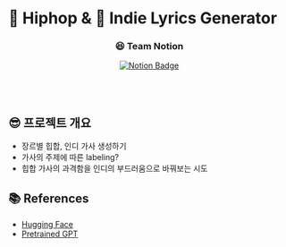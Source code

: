 <h1> 🎤 Hiphop & 📖 Indie Lyrics Generator </h1>



<div align="center">

  <h3> 😆 Team Notion </h3>
  
[![Notion Badge](https://img.shields.io/badge/Notion-000000?style=flat&logo=Notion&logoColor=white&link=https://wind-danger-196.notion.site/KUBIG-NLP-1-6ee848117c434dca99a3b0f8049e37ad)](https://wind-danger-196.notion.site/KUBIG-NLP-1-6ee848117c434dca99a3b0f8049e37ad)


  
</div>
  
<br>
<br>

<h2> 😎 프로젝트 개요 </h2>
<ul>
  <li> 장르별 힙합, 인디 가사 생성하기 </li>
  <li> 가사의 주제에 따른 labeling? </li>
  <li> 힙합 가사의 과격함을 인디의 부드러움으로 바꿔보는 시도 </li>
</ul>



<h2> 📚 References </h2>
<ul>
  <li> <a href="https://huggingface.co/transformers/main_classes/tokenizer.html#transformers.PreTrainedTokenizer">Hugging Face </a> </li>
  <li> <a href="https://github.com/kiyoungkim1/LMkor"> Pretrained GPT </a> </li>
</ul>
  


